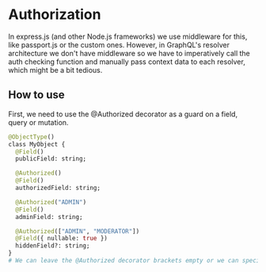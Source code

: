 # Authorization
In express.js (and other Node.js frameworks) we use middleware for this, like passport.js or the custom ones. However, in GraphQL's resolver architecture we don't have middleware so we have to imperatively call the auth checking function and manually pass context data to each resolver, which might be a bit tedious.

## How to use
First, we need to use the @Authorized decorator as a guard on a field, query or mutation.
```graphql
@ObjectType()
class MyObject {
  @Field()
  publicField: string;

  @Authorized()
  @Field()
  authorizedField: string;

  @Authorized("ADMIN")
  @Field()
  adminField: string;

  @Authorized(["ADMIN", "MODERATOR"])
  @Field({ nullable: true })
  hiddenField?: string;
}
# We can leave the @Authorized decorator brackets empty or we can specify the role/roles that the user needs to possess in order to get access to the field, query or mutation.
```
